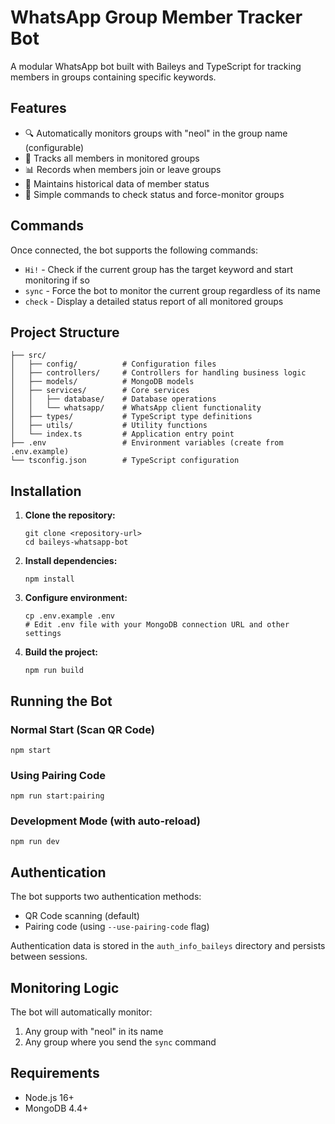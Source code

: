 # WhatsApp Group Member Tracker Bot

A modular WhatsApp bot built with Baileys and TypeScript for tracking members in groups containing specific keywords.

## Features

- 🔍 Automatically monitors groups with "neol" in the group name (configurable)
- 👥 Tracks all members in monitored groups
- 📊 Records when members join or leave groups
- 🔄 Maintains historical data of member status
- 📡 Simple commands to check status and force-monitor groups

## Commands

Once connected, the bot supports the following commands:

- `Hi!` - Check if the current group has the target keyword and start monitoring if so
- `sync` - Force the bot to monitor the current group regardless of its name
- `check` - Display a detailed status report of all monitored groups

## Project Structure

```
├── src/
│   ├── config/          # Configuration files
│   ├── controllers/     # Controllers for handling business logic
│   ├── models/          # MongoDB models
│   ├── services/        # Core services
│   │   ├── database/    # Database operations
│   │   └── whatsapp/    # WhatsApp client functionality
│   ├── types/           # TypeScript type definitions
│   ├── utils/           # Utility functions
│   └── index.ts         # Application entry point
├── .env                 # Environment variables (create from .env.example)
└── tsconfig.json        # TypeScript configuration
```

## Installation

1. **Clone the repository:**
   ```
   git clone <repository-url>
   cd baileys-whatsapp-bot
   ```

2. **Install dependencies:**
   ```
   npm install
   ```

3. **Configure environment:**
   ```
   cp .env.example .env
   # Edit .env file with your MongoDB connection URL and other settings
   ```

4. **Build the project:**
   ```
   npm run build
   ```

## Running the Bot

### Normal Start (Scan QR Code)
```
npm start
```

### Using Pairing Code
```
npm run start:pairing
```

### Development Mode (with auto-reload)
```
npm run dev
```

## Authentication

The bot supports two authentication methods:
- QR Code scanning (default)
- Pairing code (using `--use-pairing-code` flag)

Authentication data is stored in the `auth_info_baileys` directory and persists between sessions.

## Monitoring Logic

The bot will automatically monitor:
1. Any group with "neol" in its name
2. Any group where you send the `sync` command

## Requirements

- Node.js 16+
- MongoDB 4.4+
